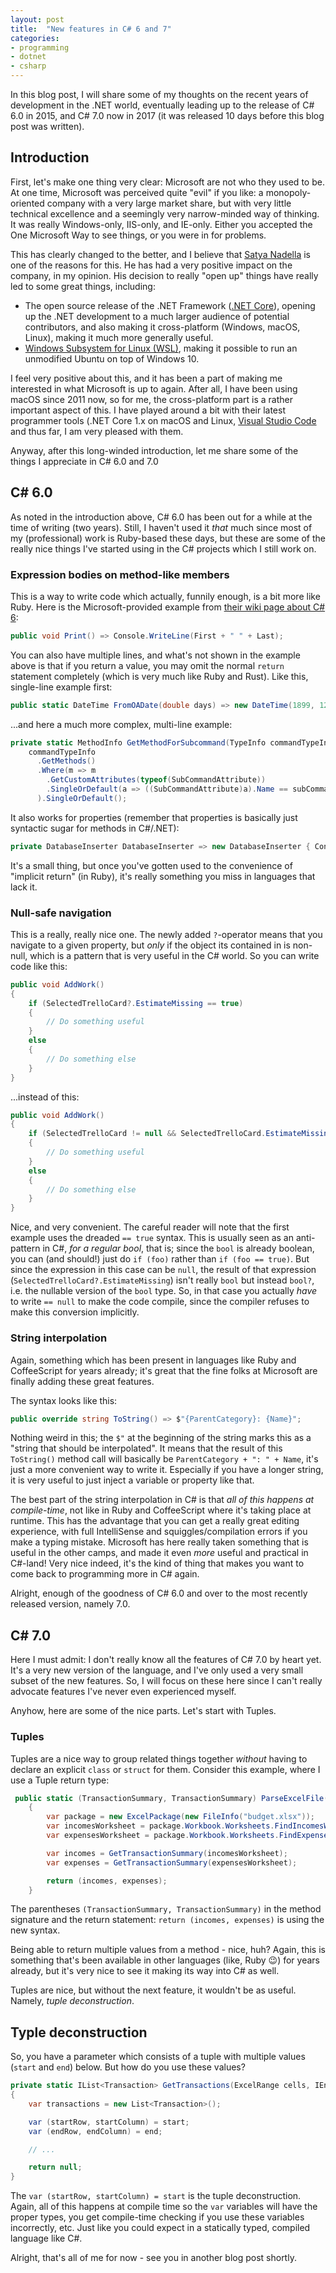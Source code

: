```yaml
---
layout: post
title:  "New features in C# 6 and 7"
categories:
- programming
- dotnet
- csharp
---
```


In this blog post, I will share some of my thoughts on the recent years of development in the .NET world, eventually leading up to the release of C# 6.0 in 2015, and C# 7.0 now in 2017 (it was released 10 days before this blog post was written).

## Introduction

First, let's make one thing very clear: Microsoft are not who they used to be. At one time, Microsoft was perceived quite "evil" if you like: a monopoly-oriented company with a very large market share, but with very little technical excellence and a seemingly very narrow-minded way of thinking. It was really Windows-only, IIS-only, and IE-only. Either you accepted the One Microsoft Way to see things, or you were in for problems.

This has clearly changed to the better, and I believe that [Satya Nadella](https://en.wikipedia.org/wiki/Satya_Nadella) is one of the reasons for this. He has had a very positive impact on the company, in my opinion. His decision to really "open up" things have really led to some great things, including:

- The open source release of the .NET Framework ([.NET Core](https://www.microsoft.com/net/download/core)), opening up the .NET development to a much larger audience of potential contributors, and also making it cross-platform (Windows, macOS, Linux), making it much more generally useful.
- [Windows Subsystem for Linux (WSL)](https://msdn.microsoft.com/commandline/wsl/about), making it possible to run an unmodified Ubuntu on top of Windows 10.

I feel very positive about this, and it has been a part of making me interested in what Microsoft is up to again. After all, I have been using macOS since 2011 now, so for me, the cross-platform part is a rather important aspect of this. I have played around a bit with their latest programmer tools (.NET Core 1.x on macOS and Linux, [Visual Studio Code](https://code.visualstudio.com/) and thus far, I am very pleased with them.

Anyway, after this long-winded introduction, let me share some of the things I appreciate in C# 6.0 and 7.0

## C# 6.0

As noted in the introduction above, C# 6.0 has been out for a while at the time of writing (two years). Still, I haven't used it _that_ much since most of my (professional) work is Ruby-based these days, but these are some of the really nice things I've started using in the C# projects which I still work on.

### Expression bodies on method-like members

This is a way to write code which actually, funnily enough, is a bit more like Ruby. Here is the Microsoft-provided example from [their wiki page about C# 6](https://github.com/dotnet/roslyn/wiki/New-Language-Features-in-C%23-6):

```csharp
public void Print() => Console.WriteLine(First + " " + Last);
```

You can also have multiple lines, and what's not shown in the example above is that if you return a value, you may omit the normal `return` statement completely (which is very much like Ruby and Rust). Like this, single-line example first:

```csharp
public static DateTime FromOADate(double days) => new DateTime(1899, 12, 30).AddDays(days);
```

...and here a much more complex, multi-line example:

```csharp
private static MethodInfo GetMethodForSubcommand(TypeInfo commandTypeInfo, string subCommand) =>
    commandTypeInfo
      .GetMethods()
      .Where(m => m
        .GetCustomAttributes(typeof(SubCommandAttribute))
        .SingleOrDefault(a => ((SubCommandAttribute)a).Name == subCommand) != null
      ).SingleOrDefault();
```

It also works for properties (remember that properties is basically just syntactic sugar for methods in C#/.NET):

```csharp
private DatabaseInserter DatabaseInserter => new DatabaseInserter { ConnectionString = ConnectionString };
```

It's a small thing, but once you've gotten used to the convenience of "implicit return" (in Ruby), it's really something you miss in languages that lack it.

### Null-safe navigation

This is a really, really nice one. The newly added `?`-operator means that you navigate to a given property, but _only_ if the object its contained in is non-null, which is a pattern that is very useful in the C# world. So you can write code like this:

```csharp
public void AddWork()
{
    if (SelectedTrelloCard?.EstimateMissing == true)
    {
        // Do something useful
    }
    else
    {
        // Do something else
    }
}
```

...instead of this:

```csharp
public void AddWork()
{
    if (SelectedTrelloCard != null && SelectedTrelloCard.EstimateMissing)
    {
        // Do something useful
    }
    else
    {
        // Do something else
    }
}
```

Nice, and very convenient. The careful reader will note that the first example uses the dreaded `== true` syntax. This is usually seen as an anti-pattern in C#, _for a regular bool_, that is; since the `bool` is already boolean, you can (and should!) just do `if (foo)` rather than `if (foo == true)`. But since the expression in this case can be `null`, the result of that expression (`SelectedTrelloCard?.EstimateMissing`) isn't really `bool` but instead `bool?`, i.e. the nullable version of the `bool` type. So, in that case you actually _have_ to write `== null` to make the code compile, since the compiler refuses to make this conversion implicitly.

### String interpolation

Again, something which has been present in languages like Ruby and CoffeeScript for years already; it's great that the fine folks at Microsoft are finally adding these great features.

The syntax looks like this:

```csharp
public override string ToString() => $"{ParentCategory}: {Name}";
```

Nothing weird in this; the `$"` at the beginning of the string marks this as a "string that should be interpolated". It means that the result of this `ToString()` method call will basically be `ParentCategory + ": " + Name`, it's just a more convenient way to write it. Especially if you have a longer string, it is very useful to just inject a variable or property like that.

The best part of the string interpolation in C# is that _all of this happens at compile-time_, not like in Ruby and CoffeeScript where it's taking place at runtime. This has the advantage that you can get a really great editing experience, with full IntelliSense and squiggles/compilation errors if you make a typing mistake. Microsoft has here really taken something that is useful in the other camps, and made it even _more_ useful and practical in C#-land! Very nice indeed, it's the kind of thing that makes you want to come back to programming more in C# again.

Alright, enough of the goodness of C# 6.0 and over to the most recently released version, namely 7.0.

## C# 7.0

Here I must admit: I don't really know all the features of C# 7.0 by heart yet. It's a very new version of the language, and I've only used a very small subset of the new features. So, I will focus on these here since I can't really advocate features I've never even experienced myself.

Anyhow, here are some of the nice parts. Let's start with Tuples.

### Tuples

Tuples are a nice way to group related things together _without_ having to declare an explicit `class` or `struct` for them. Consider this example, where I use a Tuple return type:

```csharp
 public static (TransactionSummary, TransactionSummary) ParseExcelFile()
    {
        var package = new ExcelPackage(new FileInfo("budget.xlsx"));
        var incomesWorksheet = package.Workbook.Worksheets.FindIncomesWorksheet();
        var expensesWorksheet = package.Workbook.Worksheets.FindExpensesWorksheet();

        var incomes = GetTransactionSummary(incomesWorksheet);
        var expenses = GetTransactionSummary(expensesWorksheet);

        return (incomes, expenses);
    }
```

The parentheses `(TransactionSummary, TransactionSummary)` in the method signature and the return statement: `return (incomes, expenses)` is using the new syntax.

Being able to return multiple values from a method - nice, huh? Again, this is something that's been available in other languages (like, Ruby :wink:) for years already, but it's very nice to see it making its way into C# as well.

Tuples are nice, but without the next feature, it wouldn't be as useful. Namely, _tuple deconstruction_.

## Typle deconstruction

So, you have a parameter which consists of a tuple with multiple values (`start` and `end`) below. But how do you use these values?

```csharp
private static IList<Transaction> GetTransactions(ExcelRange cells, IEnumerable<SubCategory> subCategories, (int, int) start, (int, int) end)
{
    var transactions = new List<Transaction>();

    var (startRow, startColumn) = start;
    var (endRow, endColumn) = end;

    // ...

    return null;
}
```

The `var (startRow, startColumn) = start` is the tuple deconstruction. Again, all of this happens at compile time so the `var` variables will have the proper types, you get compile-time checking if you use these variables incorrectly, etc. Just like you could expect in a statically typed, compiled language like C#.

Alright, that's all of me for now - see you in another blog post shortly.
